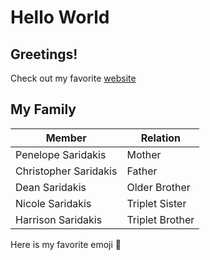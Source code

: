 # Hello World
## Greetings!

Check out my favorite [website](https://www.netflix.com)

## My Family
| Member | Relation |
| --- | --- |
| Penelope Saridakis | Mother |
| Christopher Saridakis | Father |
| Dean Saridakis| Older Brother |
| Nicole Saridakis| Triplet Sister |
| Harrison Saridakis| Triplet Brother |

Here is my favorite emoji :baby_bottle:
